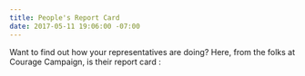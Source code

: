 ```yaml
---
title: People's Report Card
date: 2017-05-11 19:06:00 -07:00
---
```


Want to find out how your representatives are doing?  Here, from the folks at Courage Campaign, is their report card :

[](http://www.couragescore.org/?utm_source=courage_main_site&utm_medium=header_link&utm_campaign=PeoplesReportCard)